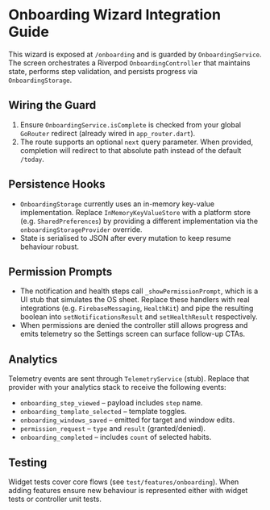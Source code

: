 # Onboarding Wizard Integration Guide

This wizard is exposed at `/onboarding` and is guarded by `OnboardingService`. The
screen orchestrates a Riverpod `OnboardingController` that maintains state, performs
step validation, and persists progress via `OnboardingStorage`.

## Wiring the Guard

1. Ensure `OnboardingService.isComplete` is checked from your global `GoRouter`
   redirect (already wired in `app_router.dart`).
2. The route supports an optional `next` query parameter. When provided, completion
   will redirect to that absolute path instead of the default `/today`.

## Persistence Hooks

- `OnboardingStorage` currently uses an in-memory key-value implementation. Replace
  `InMemoryKeyValueStore` with a platform store (e.g. `SharedPreferences`) by
  providing a different implementation via the `onboardingStorageProvider` override.
- State is serialised to JSON after every mutation to keep resume behaviour robust.

## Permission Prompts

- The notification and health steps call `_showPermissionPrompt`, which is a UI
  stub that simulates the OS sheet. Replace these handlers with real integrations
  (e.g. `FirebaseMessaging`, `HealthKit`) and pipe the resulting boolean into
  `setNotificationsResult` and `setHealthResult` respectively.
- When permissions are denied the controller still allows progress and emits
  telemetry so the Settings screen can surface follow-up CTAs.

## Analytics

Telemetry events are sent through `TelemetryService` (stub). Replace that provider
with your analytics stack to receive the following events:

- `onboarding_step_viewed` – payload includes `step` name.
- `onboarding_template_selected` – template toggles.
- `onboarding_windows_saved` – emitted for target and window edits.
- `permission_request` – `type` and `result` (granted/denied).
- `onboarding_completed` – includes `count` of selected habits.

## Testing

Widget tests cover core flows (see `test/features/onboarding`). When adding
features ensure new behaviour is represented either with widget tests or
controller unit tests.
